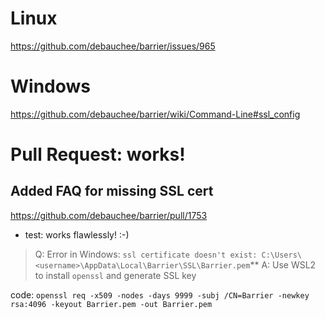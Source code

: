 # Linux
https://github.com/debauchee/barrier/issues/965

# Windows
https://github.com/debauchee/barrier/wiki/Command-Line#ssl_config

# Pull Request: works!
## Added FAQ for missing SSL cert
https://github.com/debauchee/barrier/pull/1753

- test: works flawlessly! :-)

>Q: Error in Windows: `ssl certificate doesn't exist: C:\Users\<username>\AppData\Local\Barrier\SSL\Barrier.pem`**
>A: Use WSL2 to install `openssl` and generate SSL key

code:
`openssl req -x509 -nodes -days 9999 -subj /CN=Barrier -newkey rsa:4096 -keyout Barrier.pem -out Barrier.pem`


